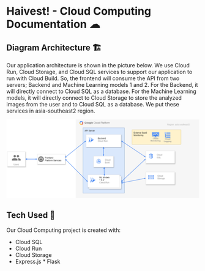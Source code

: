 # Haivest! - Cloud Computing Documentation ☁

## Diagram Architecture 🏗
Our application architecture is shown in the picture below. We use Cloud Run, Cloud Storage, and Cloud SQL services to support our application to run with Cloud Build. So, the frontend will consume the API from two servers; Backend and Machine Learning models 1 and 2. For the Backend, it will directly connect to Cloud SQL as a database. For the Machine Learning models, it will directly connect to Cloud Storage to store the analyzed images from the user and to Cloud SQL as a database. We put these services in asia-southeast2 region.

![rejuvify-architecture drawio (1)](https://github.com/Veronicamrcl/Haivest/blob/552c2c6ca7838297dbde361c1a0e01ad638af35b/Cloud%20Computing/Haivest%20Cloud%20Architecture.drawio.png)

## Tech Used 🔧
Our Cloud Computing project is created with:
* Cloud SQL
* Cloud Run
* Cloud Storage
* Express.js
* Flask